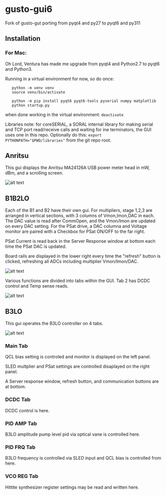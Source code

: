 # gusto-gui6
Fork of gusto-gut porting from pyqt4 and py27 to pyqt6 and py311

## Installation
### For Mac:
Oh Lord, Ventura has made me upgrade from pyqt4 and Python2.7 to pyqt6 and Python3.

Running in a virtual environment for now, so do once:
```
   python -m venv venv
   source venv/bin/activate

   python -m pip install pyqt6 pyqt6-tools pyserial numpy matplotlib
   python startup.py
```

when done working in the virtual environment: `deactivate`

Libraries note:
   for coreSERIAL, a SORAL internal library for making serial and TCP port read/receive calls and waiting for ine terminators, the GUI uses one in this repo.  Optionally do this: `export PYTHONPATH="$PWD/libraries"` from the git repo root.

## Anritsu
This gui displays the Anritsu MA24126A USB power meter head in mW, dBm, and a scrolling screen.

![alt text](https://github.com/abegyoung/gusto-gui6/blob/main/images/meter.jpg?raw=true)

## B1B2LO
Each of the B1 and B2 have their own gui.  For multipliers, stage 1,2,3 are arranged in vertical sections, with 3 columns of Vmon,Imon,DAC in each.  The DAC value is read after CommOpen, and the Vmon/Imon are updated on every DAC setting.  For the PSat drive, a DAC columna and Voltage monitor are paired with a Checkbox for PSat ON/OFF to the far right.

PSat Current is read back in the Server Response window at bottom each time the PSat DAC is updated.

Board rails are displayed in the lower right every time the "refresh" button is clicked, refreshing all ADCs including multiplier Vmon/Imon/DAC.

![alt text](https://github.com/abegyoung/gusto-gui6/blob/main/images/B1B2LO.jpg?raw=true)

Various functions are divided into tabs within the GUI.  Tab 2 has DCDC control and Temp sense reads.

![alt text](https://github.com/abegyoung/gusto-gui6/blob/main/images/B1B2LO_Tab2.jpg?raw=true)

## B3LO
This gui operates the B3LO controller on 4 tabs.

![alt text](https://github.com/abegyoung/gusto-gui6/blob/main/images/B3LO_mainTab.jpg?raw=true)

### Main Tab 
QCL bias setting is controled and monitor is displayed on the left panel.

SLED multplier and PSat settings are controlled disaplayed on the right panel.

A Server response window, refresh button, and communication buttons are at bottom.

### DCDC Tab
DCDC control is here.

### PID AMP Tab
B3LO amplitude pump level pid via optical vane is controlled here.

### PID FRQ Tab
B3LO frequency is controlled via SLED input and QCL bias is controlled from here.

### VCO REG Tab
Hittite synthesizer register settings may be read and written here.

